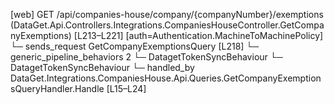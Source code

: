 [web] GET /api/companies-house/company/{companyNumber}/exemptions  (DataGet.Api.Controllers.Integrations.CompaniesHouseController.GetCompanyExemptions)  [L213–L221] [auth=Authentication.MachineToMachinePolicy]
  └─ sends_request GetCompanyExemptionsQuery [L218]
    └─ generic_pipeline_behaviors 2
      └─ DatagetTokenSyncBehaviour
      └─ DatagetTokenSyncBehaviour
    └─ handled_by DataGet.Integrations.CompaniesHouse.Api.Queries.GetCompanyExemptionsQueryHandler.Handle [L15–L24]

